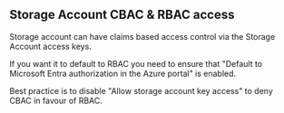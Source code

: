 ## Storage Account CBAC & RBAC access

Storage account can have claims based access control via the Storage Account access keys. 

If you want it to default to RBAC you need to ensure that "Default to Microsoft Entra authorization in the Azure portal" is enabled. 

Best practice is to disable "Allow storage account key access" to deny CBAC in favour of RBAC. 